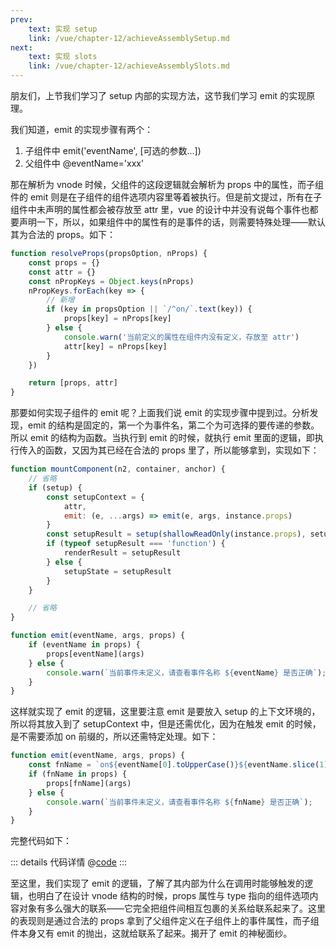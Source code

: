 ```yaml
---
prev:
    text: 实现 setup
    link: /vue/chapter-12/achieveAssemblySetup.md
next:
    text: 实现 slots
    link: /vue/chapter-12/achieveAssemblySlots.md
---
```


朋友们，上节我们学习了 setup 内部的实现方法，这节我们学习 emit 的实现原理。

我们知道，emit 的实现步骤有两个：

1. 子组件中 emit('eventName', [可选的参数...])
2. 父组件中 @eventName='xxx'

那在解析为 vnode 时候，父组件的这段逻辑就会解析为 props 中的属性，而子组件的 emit 则是在子组件的组件选项内容里等着被执行。但是前文提过，所有在子组件中未声明的属性都会被存放至 attr 里，vue 的设计中并没有说每个事件也都要声明一下，所以，如果组件中的属性有的是事件的话，则需要特殊处理——默认其为合法的 props。如下：

```js
function resolveProps(propsOption, nProps) {
    const props = {}
    const attr = {}
    const nPropKeys = Object.keys(nProps)
    nPropKeys.forEach(key => {
        // 新增
        if (key in propsOption || `/^on/`.text(key)) {
            props[key] = nProps[key]
        } else {
            console.warn('当前定义的属性在组件内没有定义，存放至 attr')
            attr[key] = nProps[key]
        }
    })

    return [props, attr]
}
```

那要如何实现子组件的 emit 呢？上面我们说 emit 的实现步骤中提到过。分析发现，emit 的结构是固定的，第一个为事件名，第二个为可选择的要传递的参数。所以 emit 的结构为函数。当执行到 emit 的时候，就执行 emit 里面的逻辑，即执行传入的函数，又因为其已经在合法的 props 里了，所以能够拿到，实现如下：

```js
function mountComponent(n2, container, anchor) {
    // 省略
    if (setup) {
        const setupContext = {
            attr,
            emit: (e, ...args) => emit(e, args, instance.props)
        }
        const setupResult = setup(shallowReadOnly(instance.props), setupContext)
        if (typeof setupResult === 'function') {
            renderResult = setupResult
        } else {
            setupState = setupResult
        }
    }

    // 省略
}

function emit(eventName, args, props) {
    if (eventName in props) {
        props[eventName](args)
    } else {
        console.warn(`当前事件未定义，请查看事件名称 ${eventName} 是否正确`);
    }
}
```

这样就实现了 emit 的逻辑，这里要注意 emit 是要放入 setup 的上下文环境的，所以将其放入到了 setupContext 中，但是还需优化，因为在触发 emit 的时候，是不需要添加 on 前缀的，所以还需特定处理。如下：

```js
function emit(eventName, args, props) {
    const fnName = `on${eventName[0].toUpperCase()}${eventName.slice(1)}`
    if (fnName in props) {
        props[fnName](args)
    } else {
        console.warn(`当前事件未定义，请查看事件名称 ${fnName} 是否正确`);
    }
}
```

完整代码如下：

::: details 代码详情
@[code](../source/v.0.0.16/03.index.js)
:::

至这里，我们实现了 emit 的逻辑，了解了其内部为什么在调用时能够触发的逻辑，也明白了在设计 vnode 结构的时候，props 属性与 type 指向的组件选项内容对象有多么强大的联系——它完全把组件间相互包裹的关系给联系起来了。这里的表现则是通过合法的 props 拿到了父组件定义在子组件上的事件属性，而子组件本身又有 emit 的抛出，这就给联系了起来。揭开了 emit 的神秘面纱。